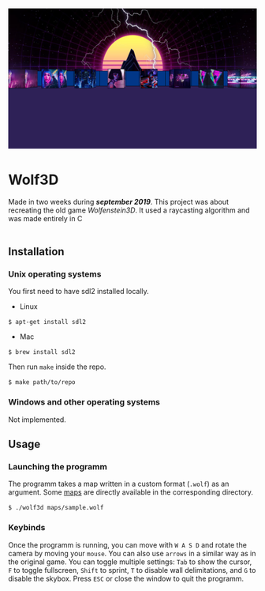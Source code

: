 # ![screenshot](screenshots/screenshot_2019_10_01.png)

# Wolf3D
Made in two weeks during **_september 2019_**. This project was about recreating the old game _Wolfenstein3D_. It used a raycasting algorithm and was made entirely in C<br /><br />

## Installation

### Unix operating systems
You first need to have sdl2 installed locally.<br />
- Linux
```
$ apt-get install sdl2
```
- Mac
```
$ brew install sdl2
```
Then run `make` inside the repo.
```
$ make path/to/repo
```
### Windows and other operating systems
Not implemented.<br />

## Usage

### Launching the programm
The programm takes a map written in a custom format (`.wolf`) as an argument. Some [maps](maps/) are directly available in the corresponding directory.<br />
```
$ ./wolf3d maps/sample.wolf
```

### Keybinds
Once the programm is running, you can move with `W A S D` and rotate the camera by moving your `mouse`. You can also use  `arrows` in a similar way as in the original game. You can toggle multiple settings: `Tab` to show the cursor, `F` to toggle fullscreen, `Shift` to sprint, `T` to disable wall delimitations, and `G` to disable the skybox. Press `ESC` or close the window to quit the programm.<br />
